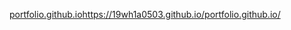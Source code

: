 [portfolio.github.io](https://19wh1a0503.github.io/portfolio.github.io/)https://19wh1a0503.github.io/portfolio.github.io/

